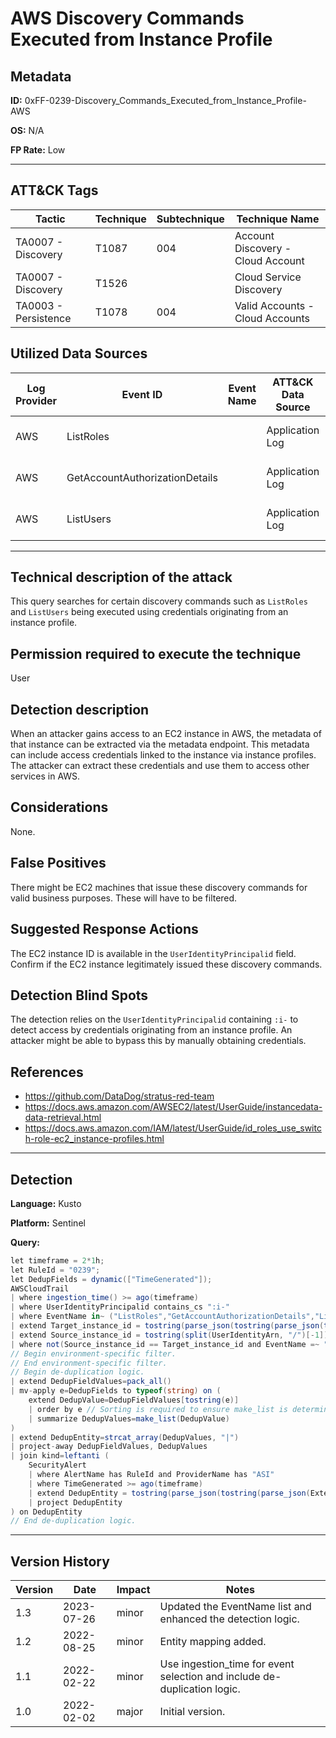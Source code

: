 # AWS Discovery Commands Executed from Instance Profile

## Metadata
**ID:** 0xFF-0239-Discovery_Commands_Executed_from_Instance_Profile-AWS

**OS:** N/A

**FP Rate:** Low

---

## ATT&CK Tags

| Tactic | Technique | Subtechnique | Technique Name |
|---|---|---| --- |
| TA0007 - Discovery | T1087 | 004 | Account Discovery - Cloud Account|
| TA0007 - Discovery | T1526 |  | Cloud Service Discovery|
| TA0003 - Persistence | T1078 | 004 | Valid Accounts - Cloud Accounts|

## Utilized Data Sources

| Log Provider | Event ID | Event Name | ATT&CK Data Source | ATT&CK Data Component|
|---------|---------|----------|---------|---------|
|AWS|ListRoles||Application Log|Application Log Content|
|AWS|GetAccountAuthorizationDetails||Application Log|Application Log Content|
|AWS|ListUsers||Application Log|Application Log Content|
---

## Technical description of the attack
This query searches for certain discovery commands such as `ListRoles` and `ListUsers` being executed using credentials originating from an instance profile.


## Permission required to execute the technique
User

## Detection description
When an attacker gains access to an EC2 instance in AWS, the metadata of that instance can be extracted via the metadata endpoint. This metadata can include access credentials linked to the instance via instance profiles. The attacker can extract these credentials and use them to access other services in AWS.


## Considerations
None.


## False Positives
There might be EC2 machines that issue these discovery commands for valid business purposes. These will have to be filtered.


## Suggested Response Actions
The EC2 instance ID is available in the `UserIdentityPrincipalid` field. Confirm if the EC2 instance legitimately issued these discovery commands.


## Detection Blind Spots
The detection relies on the `UserIdentityPrincipalid` containing `:i-` to detect access by credentials originating from an instance profile. An attacker might be able to bypass this by manually obtaining credentials.


## References
* https://github.com/DataDog/stratus-red-team
* https://docs.aws.amazon.com/AWSEC2/latest/UserGuide/instancedata-data-retrieval.html
* https://docs.aws.amazon.com/IAM/latest/UserGuide/id_roles_use_switch-role-ec2_instance-profiles.html

---
## Detection

**Language:** Kusto

**Platform:** Sentinel

**Query:**
```C#
let timeframe = 2*1h;
let RuleId = "0239";
let DedupFields = dynamic(["TimeGenerated"]);
AWSCloudTrail
| where ingestion_time() >= ago(timeframe)
| where UserIdentityPrincipalid contains_cs ":i-"
| where EventName in~ ("ListRoles","GetAccountAuthorizationDetails","ListUsers","ListAssociations","ListBuckets","GetSecretValue","DescribeInstances","ListGroups")
| extend Target_instance_id = tostring(parse_json(tostring(parse_json(tostring(parse_json(RequestParameters).instancesSet)).items))[0].instanceId)
| extend Source_instance_id = tostring(split(UserIdentityArn, "/")[-1])
| where not(Source_instance_id == Target_instance_id and EventName =~ "DescribeInstances")
// Begin environment-specific filter.
// End environment-specific filter.
// Begin de-duplication logic.
| extend DedupFieldValues=pack_all()
| mv-apply e=DedupFields to typeof(string) on (
    extend DedupValue=DedupFieldValues[tostring(e)]
    | order by e // Sorting is required to ensure make_list is deterministic.
    | summarize DedupValues=make_list(DedupValue)
)
| extend DedupEntity=strcat_array(DedupValues, "|")
| project-away DedupFieldValues, DedupValues
| join kind=leftanti (
    SecurityAlert
    | where AlertName has RuleId and ProviderName has "ASI"
    | where TimeGenerated >= ago(timeframe)
    | extend DedupEntity = tostring(parse_json(tostring(parse_json(ExtendedProperties)["Custom Details"])).DedupEntity[0])
    | project DedupEntity
) on DedupEntity
// End de-duplication logic.
```

---

## Version History
| Version | Date | Impact | Notes |
|---------|------|--------|------|
| 1.3  | 2023-07-26| minor | Updated the EventName list and enhanced the detection logic. |
| 1.2  | 2022-08-25| minor | Entity mapping added. |
| 1.1  | 2022-02-22| minor | Use ingestion_time for event selection and include de-duplication logic. |
| 1.0  | 2022-02-02| major | Initial version. |